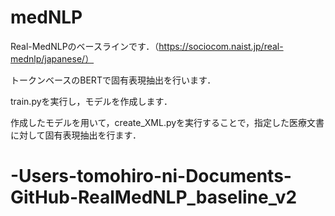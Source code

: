 # medNLP

Real-MedNLPのベースラインです．（https://sociocom.naist.jp/real-mednlp/japanese/）

トークンベースのBERTで固有表現抽出を行います．

train.pyを実行し，モデルを作成します．

作成したモデルを用いて，create_XML.pyを実行することで，指定した医療文書に対して固有表現抽出を行ます．
# -Users-tomohiro-ni-Documents-GitHub-RealMedNLP_baseline_v2
